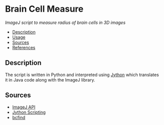 # Brain Cell Measure
_ImageJ script to measure radius of brain cells in 3D images_

- [Description](#description)
- [Usage](#usage)
- [Sources](#sources)
- [References](#references)

## Description
The script is written in Python and interpreted using [Jython](https://www.jython.org)
which translates it in Java code along with the ImageJ library.

## Sources
- [ImageJ API](https://imagej.nih.gov/ij/developer/api/)
- [Jython Scripting](https://imagej.net/Jython_Scripting)
- [bcfind](https://github.com/paolo-f/bcfind)